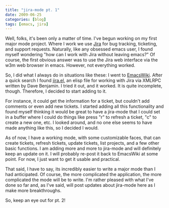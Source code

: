 ```yaml
---
title: "jira-mode pt. 1"
date: 2009-06-25
categories: [blog]
tags: [emacs, jira]
---
```

Well, folks, it's been only a matter of time. I've begun working on my first major mode project. Where I work we use [Jira](http://www.atlassian.com/software/jira/) for bug tracking, ticketing, and support requests. Naturally, like any obsessed emacs user, I found myself wondering "how can I work with Jira without leaving emacs?" Of course, the first obvious answer was to use the Jira web interface via the w3m web browser in emacs. However, not everything worked.
<!--more-->
So, I did what I always do in situations like these: I went to [EmacsWiki](http://www.emacswiki.org). After a quick search I found [jira.el](http://www.emacswiki.org/emacs/jira.el), an elisp file for working with Jira via XMLRPC written by Dave Benjamin. I tried it out, and it worked. It is quite incomplete, though. Therefore, I decided to start adding to it.

For instance, it could get the information for a ticket, but couldn't add comments or even add new tickets. I started adding all this functionality and found myself thinking it would be great to have a jira-mode that I could set in a buffer where I could do things like press "r" to refresh a ticket, "c" to create a new one, etc. I looked around, and no one else seems to have made anything like this, so I decided I would.

As of now, I have a working mode, with some customizable faces, that can create tickets, refresh tickets, update tickets, list projects, and a few other basic functions. I am adding more and more to jira-mode and will definitely keep an update on it. I will probably re-post it back to EmacsWiki at some point. For now, I just want to get it usable and practical.

That said, I have to say, its incredibly easier to write a major mode than I had anticipated. Of course, the more complicated the application, the more complicated the mode will be to write. I'm rather pleased with what I've done so far and, as I've said, will post updates about jira-mode here as I make more breakthroughs.

So, keep an eye out for pt. 2!
